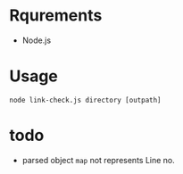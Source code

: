 # Rqurements

 - Node.js

# Usage

```
node link-check.js directory [outpath]
```

# todo

 - parsed object `map` not represents Line no.

